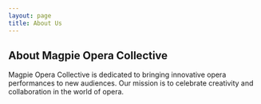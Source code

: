```yaml
---
layout: page
title: About Us
---
```


## About Magpie Opera Collective

Magpie Opera Collective is dedicated to bringing innovative opera performances to new audiences. Our mission is to celebrate creativity and collaboration in the world of opera.

